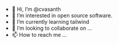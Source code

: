 - 👋 Hi, I’m @cvasanth
- 👀 I’m interested in open source software.
- 🌱 I’m currently learning tailwind
- 💞️ I’m looking to collaborate on ...
- 📫 How to reach me ...

<!---
cvasanth/cvasanth is a ✨ special ✨ repository because its `README.md` (this file) appears on your GitHub profile.
You can click the Preview link to take a look at your changes.
--->
